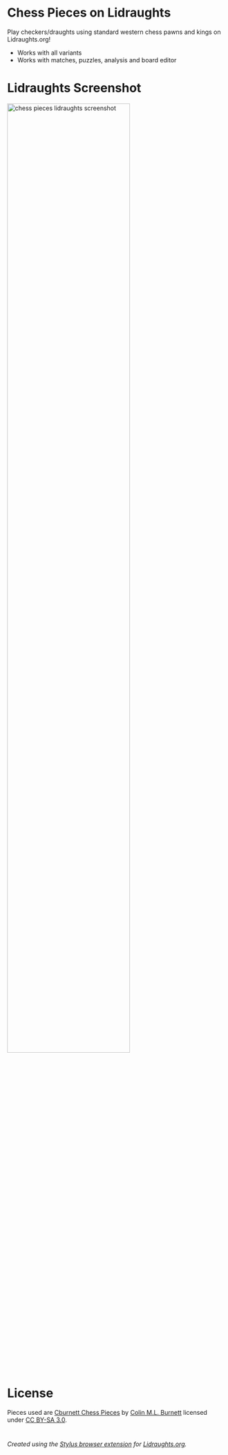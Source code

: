 # Chess Pieces on Lidraughts
Play checkers/draughts using standard western chess pawns and kings on Lidraughts.org!

- Works with all variants
- Works with matches, puzzles, analysis and board editor

# Lidraughts Screenshot
<img src="https://raw.githubusercontent.com/LuffyKudo/Lidraughts-Themes/main/Chess%20Pieces/Lidraughts%20Chess%20Pieces%20Screenshot.png" alt="chess pieces lidraughts screenshot" width="75%"></img>

# License
Pieces used are [Cburnett Chess Pieces](https://en.wikipedia.org/wiki/User:Cburnett/GFDL_images/Chess) by [Colin M.L. Burnett](https://en.wikipedia.org/wiki/User:Cburnett) licensed under [CC BY-SA 3.0](https://creativecommons.org/licenses/by-sa/3.0/deed.en).

#
*Created using the [Stylus browser extension](https://add0n.com/stylus.html) for [Lidraughts.org](https://lidraughts.org).*
